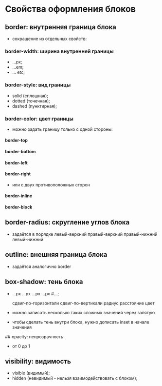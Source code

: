 # Свойства оформления блоков

## border: внутренняя граница блока

- сокращение из отдельных свойств:

### border-width: ширина внутренней границы

- ...px;
- ...em;
- ... etc;

### border-style: вид границы

- solid (сплошная);
- dotted (точечная);
- dashed (пунктирная);

### border-color: цвет границы

- можно задать границу только с одной стороны:

#### border-top

#### border-bottom

#### border-left

#### border-right

- или с двух противоположных сторон

#### border-inline

#### border-block

## border-radius: скругление углов блока

- задаётся в порядке левый-верхний правый-верхний правый-нижний левый-нижний

## outline: внешняя граница блока

- задаётся аналогично border

## box-shadow: тень блока

- ...px ...px ...px ...px #...;

  сдвиг-по-горизонтали сдвиг-по-вертикали радиус расстояние цвет

- можно записать несколько таких сложных значений через запятую
- чтобы сделать тень внутри блока, нужно дописать inset в начале значения

## opacity: непрозрачность

- от 0 до 1

## visibility: видимость

- visible (видимый);
- hidden (невидимый - нельзя взаимодействовать с блоком);

